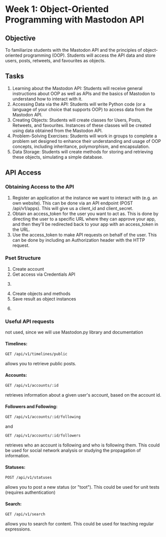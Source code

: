 # Week 1: Object-Oriented Programming with Mastodon API
## Objective
To familiarize students with the Mastodon API and the principles of object-oriented programming (OOP).
Students will access the API data and store users, posts, retweets, and favourites as objects.
## Tasks
1. Learning about the Mastodon API: Students will receive general instructions about OOP as well as APIs and the basics of Mastodon to understand how to interact with it.
2. Accessing Data via the API: Students will write Python code (or a language of your choice that supports OOP) to access data from the Mastodon API.
3. Creating Objects: Students will create classes for Users, Posts, Retweets, and favourites. Instances of these classes will be created using data obtained from the Mastodon API.
4. Problem-Solving Exercises: Students will work in groups to complete a problem set designed to enhance their understanding and usage of OOP concepts, including inheritance, polymorphism, and encapsulation.
5. Data Storage: Students will create methods for storing and retrieving these objects, simulating a simple database. 

## API Access
### Obtaining Access to the API
1.	Register an application at the instance we want to interact with (e.g. an own website). This can be done via an API endpoint (POST /api/v1/apps). This will give us a client_id and client_secret.
2.	Obtain an access_token for the user you want to act as. This is done by directing the user to a specific URL where they can approve your app, and then they'll be redirected back to your app with an access_token in the URL.
3.	Use the access_token to make API requests on behalf of the user. This can be done by including an Authorization header with the HTTP request.

### Pset Structure
1. Create account
2. Get access via Credentials API
3. ~~~ get data
4. Create objects and methods
5. Save result as object instances
6. ~~~ Work with object instances


### Useful API requests 
not used, since we will use Mastodon.py library and documentation
#### Timelines: 
```bash
GET /api/v1/timelines/public
``` 
allows you to retrieve public posts. 
#### Accounts: 
```bash
GET /api/v1/accounts/:id 
```
retrieves information about a given user's account, based on the account id.
#### Followers and Following: 
```bash
GET /api/v1/accounts/:id/following
```
and 
```bash
GET /api/v1/accounts/:id/followers
```
retrieves who an account is following and who is following them. This could be used for social network analysis or studying the propagation of information.
#### Statuses: 
```bash
POST /api/v1/statuses
```
allows you to post a new status (or "toot"). This could be used for unit tests (requires authentication)
#### Search: 
```bash
GET /api/v1/search
 ```
allows you to search for content. This could be used for teaching regular expressions.
